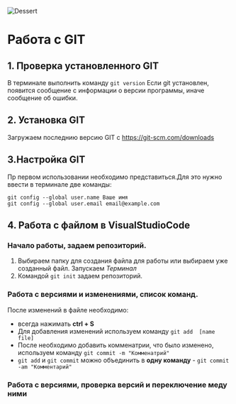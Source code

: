 ![Dessert](Desert.jpg)
# Работа с GIT 

## 1. Проверка установленного GIT

В терминале выполнить команду `git version`
Если git установлен, появится сообщение с информации о версии программы, иначе сообщение об ошибки. 

## 2. Установка GIT
Загружаем последнию версию GIT с https://git-scm.com/downloads

## 3.Настройка GIT
Пр первом использовании необходимо представиться.Для это нужно ввести в терминале две команды:
```
git config --global user.name Ваше имя
git config --global user.email email@example.com
```

## 4. Работа с файлом в **VisualStudioCode**

### Начало работы, задаем репозиторий.

1. Выбираем папку для создания файла для работы или выбираем уже созданный файл. 
Запускаем *Терминал* 
2. Командой `git init` задаем репозиторий.

### Работа с версиями и изменениями, список команд.

После изменений в файле необходимо:

- всегда нажимать **ctrl + S**
- Для добавления изменений используем команду `git add  [name file]`
- После необходимо добавить комменатрии, что было изменено, используем команду `git commit -m "Комменатрий" `
- `git add` и `git commit` можно объединить в **одну команду** - `git commit -am "Комментарий"`

### Работа с версиями, проверка версий и переключение меду ними




